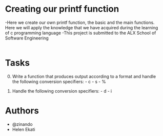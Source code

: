 # Creating our printf function
-Here we create our own printf function, the basic and the main functions. Here we will apply the knowledge that we have acquired during the learning of c programming language
-This project is submitted to the ALX School of Software Engineering <br><br> 

# Tasks
  0. Write a function that produces output according to a format and handle the following conversion specifiers:
    - c
    - s
    - %
  
  1. Handle the following conversion specifiers:
    - d
    - i
  
# Authors
  - @zinando
  - Helen Ekati
